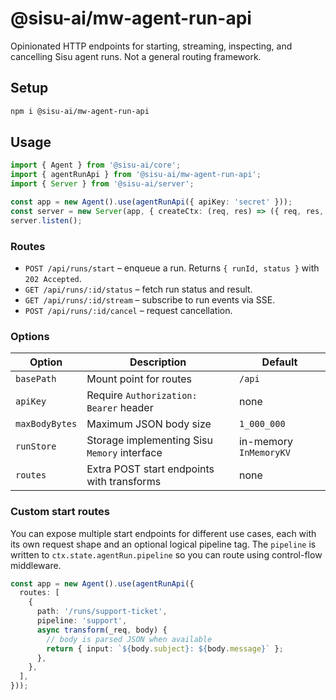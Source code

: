 # @sisu-ai/mw-agent-run-api

Opinionated HTTP endpoints for starting, streaming, inspecting, and cancelling Sisu agent runs. Not a general routing framework.

## Setup

```bash
npm i @sisu-ai/mw-agent-run-api
```

## Usage

```ts
import { Agent } from '@sisu-ai/core';
import { agentRunApi } from '@sisu-ai/mw-agent-run-api';
import { Server } from '@sisu-ai/server';

const app = new Agent().use(agentRunApi({ apiKey: 'secret' }));
const server = new Server(app, { createCtx: (req, res) => ({ req, res, messages: [], signal: new AbortController().signal }) });
server.listen();
```

### Routes

- `POST /api/runs/start` – enqueue a run. Returns `{ runId, status }` with `202 Accepted`.
- `GET /api/runs/:id/status` – fetch run status and result.
- `GET /api/runs/:id/stream` – subscribe to run events via SSE.
- `POST /api/runs/:id/cancel` – request cancellation.

### Options

| Option | Description | Default |
| ------ | ----------- | ------- |
| `basePath` | Mount point for routes | `/api` |
| `apiKey` | Require `Authorization: Bearer` header | none |
| `maxBodyBytes` | Maximum JSON body size | `1_000_000` |
| `runStore` | Storage implementing Sisu `Memory` interface | in-memory `InMemoryKV` |
| `routes` | Extra POST start endpoints with transforms | none |

### Custom start routes

You can expose multiple start endpoints for different use cases, each with its own request shape and an optional logical pipeline tag. The `pipeline` is written to `ctx.state.agentRun.pipeline` so you can route using control-flow middleware.

```ts
const app = new Agent().use(agentRunApi({
  routes: [
    {
      path: '/runs/support-ticket',
      pipeline: 'support',
      async transform(_req, body) {
        // body is parsed JSON when available
        return { input: `${body.subject}: ${body.message}` };
      },
    },
  ],
}));
```

